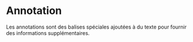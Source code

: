 # Annotation

Les annotations sont des balises spéciales ajoutées à du texte pour fournir des informations supplémentaires.
